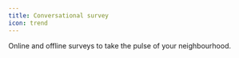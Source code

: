 ```yaml
---
title: Conversational survey
icon: trend
---
```


Online and offline surveys to take the pulse of your neighbourhood.
